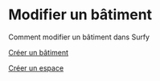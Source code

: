 # Modifier un bâtiment

Comment modifier un bâtiment dans Surfy

[Créer un bâtiment](./creer-un-batiment)




[Créer un espace](./../espaces/creer-un-espace)

